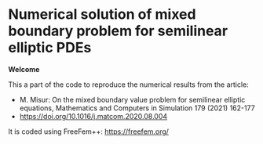# Numerical solution of mixed boundary problem for semilinear elliptic PDEs

**Welcome**

This a part of the code to reproduce the numerical results from the article:

- M. Misur: On the mixed boundary value problem for semilinear elliptic equations, Mathematics and Computers in Simulation 179 (2021) 162-177
- https://doi.org/10.1016/j.matcom.2020.08.004

It is coded using FreeFem++: https://freefem.org/

